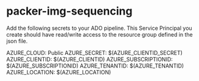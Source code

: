 # packer-img-sequencing

Add the following secrets to your ADO pipeline.  This Service Principal you create should 
have read/write access to the resource group defined in the json file.

AZURE_CLOUD: Public
AZURE_SECRET: $(AZURE_CLIENTID_SECRET)
AZURE_CLIENTID: $(AZURE_CLIENTID)
AZURE_SUBSCRIPTIONID: $(AZURE_SUBSCRIPTIONID)
AZURE_TENANTID: $(AZURE_TENANTID)
AZURE_LOCATION: $(AZURE_LOCATION)
